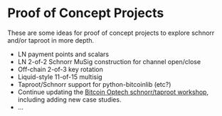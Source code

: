 # Proof of Concept Projects

These are some ideas for proof of concept projects to explore schnorr and/or taproot in more depth.

 * LN payment points and scalars
 * LN 2-of-2 Schnorr MuSig construction for channel open/close
 * Off-chain 2-of-3 key rotation
 * Liquid-style 11-of-15 multisig
 * Taproot/Schnorr support for python-bitcoinlib (etc?)
 * Continue updating the [Bitcoin Optech schnorr/taproot workshop](https://github.com/bitcoinops/taproot-workshop), including adding new case studies.
 * ...

